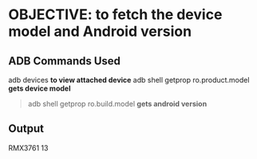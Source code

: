 # OBJECTIVE: to fetch the device model and Android version


## ADB Commands Used

adb devices **to view attached device**
adb shell getprop ro.product.model **gets device model**
>adb shell getprop ro.build.model **gets android version**


## Output

RMX3761
13